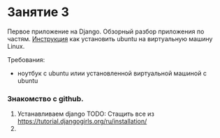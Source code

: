 # Занятие 3
Первое приложение на Django. Обзорный разбор приложения по частям.
[Инструкция](http://ru.wikihow.com/%D1%83%D1%81%D1%82%D0%B0%D0%BD%D0%BE%D0%B2%D0%B8%D1%82%D1%8C-Ubuntu-%D0%B2-VirtualBox)  как установить ubuntu на виртуальную машину Linux.

Требования:
- ноутбук с ubuntu илии установленной виртуальной машиной с ubuntu 
 
### Знакомство с github.
1. Устанавливаем django TODO: Стащить все из https://tutorial.djangogirls.org/ru/installation/
2.
